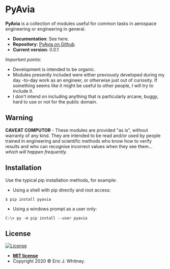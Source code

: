 # PyAvia

**PyAvia** is a collection of modules useful for common tasks in aerospace
engineering or engineering in general.  

- **Documentation**: See here.
- **Repository**: <a href="https://github.com/ericjwhitney/pyavia">PyAvia on
 Github</a>
- **Current version**: 0.0.1

*Important points*:
- Development is intended to be organic.
- Modules presently included were either previously developed during my day
-to-day work as an engineer, or otherwise just out of curiosity.  If
 something seems like it might be useful to other people, I will try to
  include it.
- I don't intend on including anything that is particularly arcane, buggy,
  hard to use or not for the public domain.

## Warning

**CAVEAT COMPUTOR** - These modules are provided "as is", without warranty
of any kind.  They are intended to be read and/or used by people trained
in engineering and scientific methods who know how to verify results and
who can recognise incorrect values when they see them... *which will
happen frequently.*


## Installation
Use the typical pip installation methods, for example:
- Using a shell with pip directly and root access:
```console
$ pip install pyavia
```
- Using a windows prompt as a user only: 
```console
C:\> py -m pip install --user pyavia
```

## License

[![License](http://img.shields.io/:license-mit-blue.svg?style=flat-square)](http://badges.mit-license.org)

- **[MIT license](http://opensource.org/licenses/mit-license.php)**
- Copyright 2020 © Eric J. Whitney.